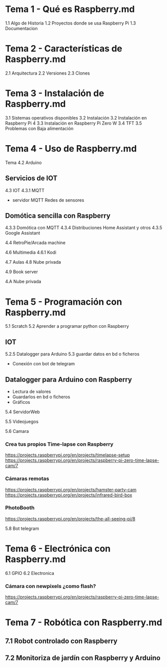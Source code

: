 # Tema 1 - Qué es Raspberry.md
  1.1 Algo de Historia
  1.2 Proyectos donde se usa Raspberry Pi
  1.3 Documentacion
# Tema 2 - Características de Raspberry.md
  2.1 Arquitectura
  2.2 Versiones
  2.3 Clones
# Tema 3 - Instalación de Raspberry.md
  3.1 Sistemas operativos disponibles
  3.2 Instalación
  3.2 Instalación en Raspberry Pi 4
  3.3 Instalación en Raspberry Pi Zero W
  3.4 TFT 
  3.5 Problemas con Baja alimentación


# Tema 4 - Uso de Raspberry.md
Tema 4.2 Arduino
## Servicios de IOT
4.3 IOT
4.3.1  MQTT
* servidor MQTT
Redes de sensores

## Domótica sencilla con Raspberry
4.3.3 Domótica con MQTT
4.3.4 Distribuciones Home Assistant y otros
4.3.5 Google Assistant

4.4 RetroPie/Arcada machine

4.6 Multimedia
4.6.1 Kodi

4.7 Aulas 
4.8 Nube privada

4.9 Book server

4.A Nube privada




# Tema 5 - Programación con Raspberry.md
5.1 Scratch
5.2 Aprender a programar python con Raspberry
## IOT
5.2.5 Datalogger para Arduino
5.3 guardar datos en bd o ficheros
* Conexión con bot de telegram

## Datalogger para Arduino con Raspberry
* Lectura de valores
* Guardarlos en bd o ficheros
* Gráficos

5.4 ServidorWeb

5.5 Videojuegos

5.6 Camara
###  Crea tus propios Time-lapse con Raspberry

https://projects.raspberrypi.org/en/projects/timelapse-setup
https://projects.raspberrypi.org/en/projects/raspberry-pi-zero-time-lapse-cam/7

### Cámaras remotas
https://projects.raspberrypi.org/en/projects/hamster-party-cam
https://projects.raspberrypi.org/en/projects/infrared-bird-box

### PhotoBooth
https://projects.raspberrypi.org/en/projects/the-all-seeing-pi/8


5.8 Bot telegram


# Tema 6 - Electrónica con Raspberry.md
6.1 GPIO
6.2 Electronica

### Cámara con newpixels ¿como flash?
https://projects.raspberrypi.org/en/projects/raspberry-pi-zero-time-lapse-cam/7 




# Tema 7 - Robótica con Raspberry.md

## 7.1 Robot controlado con Raspberry
## 7.2 Monitoriza de jardín con Raspberry y Arduino
